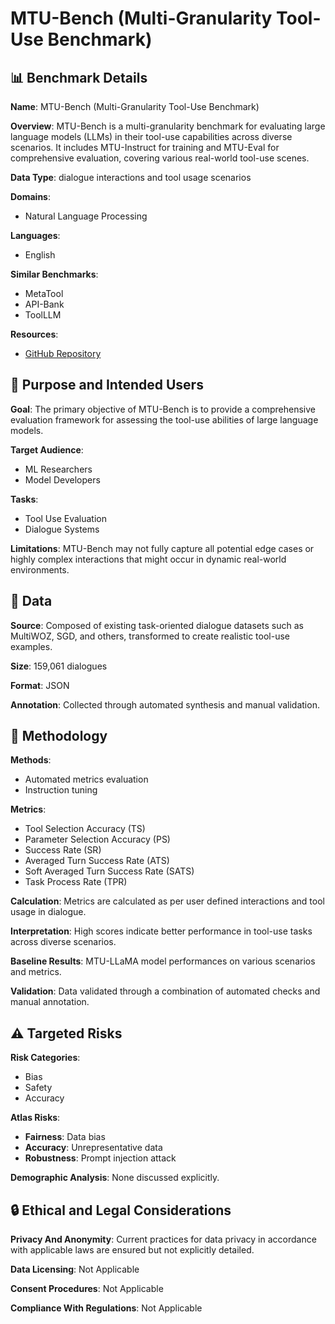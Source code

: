 # MTU-Bench (Multi-Granularity Tool-Use Benchmark)

## 📊 Benchmark Details

**Name**: MTU-Bench (Multi-Granularity Tool-Use Benchmark)

**Overview**: MTU-Bench is a multi-granularity benchmark for evaluating large language models (LLMs) in their tool-use capabilities across diverse scenarios. It includes MTU-Instruct for training and MTU-Eval for comprehensive evaluation, covering various real-world tool-use scenes.

**Data Type**: dialogue interactions and tool usage scenarios

**Domains**:
- Natural Language Processing

**Languages**:
- English

**Similar Benchmarks**:
- MetaTool
- API-Bank
- ToolLLM

**Resources**:
- [GitHub Repository](https://github.com/MTU-Bench-Team/MTU-Bench.git)

## 🎯 Purpose and Intended Users

**Goal**: The primary objective of MTU-Bench is to provide a comprehensive evaluation framework for assessing the tool-use abilities of large language models.

**Target Audience**:
- ML Researchers
- Model Developers

**Tasks**:
- Tool Use Evaluation
- Dialogue Systems

**Limitations**: MTU-Bench may not fully capture all potential edge cases or highly complex interactions that might occur in dynamic real-world environments.

## 💾 Data

**Source**: Composed of existing task-oriented dialogue datasets such as MultiWOZ, SGD, and others, transformed to create realistic tool-use examples.

**Size**: 159,061 dialogues

**Format**: JSON

**Annotation**: Collected through automated synthesis and manual validation.

## 🔬 Methodology

**Methods**:
- Automated metrics evaluation
- Instruction tuning

**Metrics**:
- Tool Selection Accuracy (TS)
- Parameter Selection Accuracy (PS)
- Success Rate (SR)
- Averaged Turn Success Rate (ATS)
- Soft Averaged Turn Success Rate (SATS)
- Task Process Rate (TPR)

**Calculation**: Metrics are calculated as per user defined interactions and tool usage in dialogue.

**Interpretation**: High scores indicate better performance in tool-use tasks across diverse scenarios.

**Baseline Results**: MTU-LLaMA model performances on various scenarios and metrics.

**Validation**: Data validated through a combination of automated checks and manual annotation.

## ⚠️ Targeted Risks

**Risk Categories**:
- Bias
- Safety
- Accuracy

**Atlas Risks**:
- **Fairness**: Data bias
- **Accuracy**: Unrepresentative data
- **Robustness**: Prompt injection attack

**Demographic Analysis**: None discussed explicitly.

## 🔒 Ethical and Legal Considerations

**Privacy And Anonymity**: Current practices for data privacy in accordance with applicable laws are ensured but not explicitly detailed.

**Data Licensing**: Not Applicable

**Consent Procedures**: Not Applicable

**Compliance With Regulations**: Not Applicable
